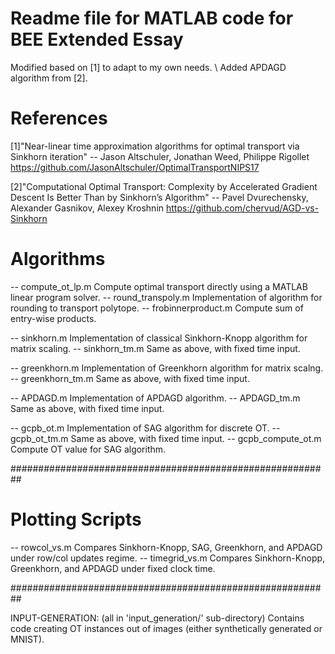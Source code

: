 # Readme file for MATLAB code for BEE Extended Essay
Modified based on [1] to adapt to my own needs. \\
Added APDAGD algorithm from [2].

# References
[1]"Near-linear time approximation algorithms for optimal transport via Sinkhorn iteration"
-- Jason Altschuler, Jonathan Weed, Philippe Rigollet
https://github.com/JasonAltschuler/OptimalTransportNIPS17

[2]"Computational Optimal Transport: Complexity by Accelerated Gradient Descent 
Is Better Than by Sinkhorn’s Algorithm"
-- Pavel Dvurechensky, Alexander Gasnikov, Alexey Kroshnin
https://github.com/chervud/AGD-vs-Sinkhorn

# Algorithms 
-- compute_ot_lp.m    Compute optimal transport directly using a MATLAB linear program solver.
-- round_transpoly.m  Implementation of algorithm for rounding to transport polytope. 
-- frobinnerproduct.m Compute sum of entry-wise products.

-- sinkhorn.m         Implementation of classical Sinkhorn-Knopp algorithm for matrix scaling.
-- sinkhorn_tm.m      Same as above, with fixed time input.

-- greenkhorn.m       Implementation of Greenkhorn algorithm for matrix scalng.
-- greenkhorn_tm.m    Same as above, with fixed time input.

-- APDAGD.m           Implementation of APDAGD algorithm.
-- APDAGD_tm.m        Same as above, with fixed time input.

-- gcpb_ot.m          Implementation of SAG algorithm for discrete OT.
-- gcpb_ot_tm.m       Same as above, with fixed time input.
-- gcpb_compute_ot.m  Compute OT value for SAG algorithm.

##########################################################

# Plotting Scripts
-- rowcol_vs.m        Compares Sinkhorn-Knopp, SAG, Greenkhorn, and APDAGD under row/col updates regime.
-- timegrid_vs.m      Compares Sinkhorn-Knopp, Greenkhorn, and APDAGD under fixed clock time.

##########################################################

INPUT-GENERATION: 
(all in 'input_generation/' sub-directory)
Contains code creating OT instances out of images (either synthetically generated or MNIST).
